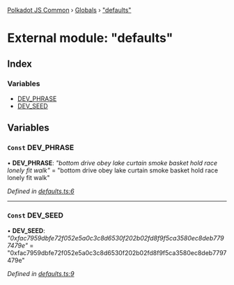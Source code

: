 [Polkadot JS Common](../README.md) › [Globals](../globals.md) › ["defaults"](_defaults_.md)

# External module: "defaults"

## Index

### Variables

* [DEV_PHRASE](_defaults_.md#const-dev_phrase)
* [DEV_SEED](_defaults_.md#const-dev_seed)

## Variables

### `Const` DEV_PHRASE

• **DEV_PHRASE**: *"bottom drive obey lake curtain smoke basket hold race lonely fit walk"* = "bottom drive obey lake curtain smoke basket hold race lonely fit walk"

*Defined in [defaults.ts:6](https://github.com/polkadot-js/common/blob/ea9ad6f3/packages/keyring/src/defaults.ts#L6)*

___

### `Const` DEV_SEED

• **DEV_SEED**: *"0xfac7959dbfe72f052e5a0c3c8d6530f202b02fd8f9f5ca3580ec8deb7797479e"* = "0xfac7959dbfe72f052e5a0c3c8d6530f202b02fd8f9f5ca3580ec8deb7797479e"

*Defined in [defaults.ts:9](https://github.com/polkadot-js/common/blob/ea9ad6f3/packages/keyring/src/defaults.ts#L9)*

